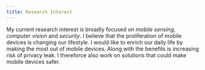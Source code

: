 ```yaml
---
title: Research Interest
---
```

My current research interest is broadly focused on *mobile sensing*,
*computer vision* and *security*. I believe that the proliferation of
mobile devices is changing our lifestyle. I would like to enrich our
daily life by making the most out of mobile devices. Along with the
benefits is increasing risk of privacy leak. I thereforce also work on
solutions that could make mobile devices safer.
